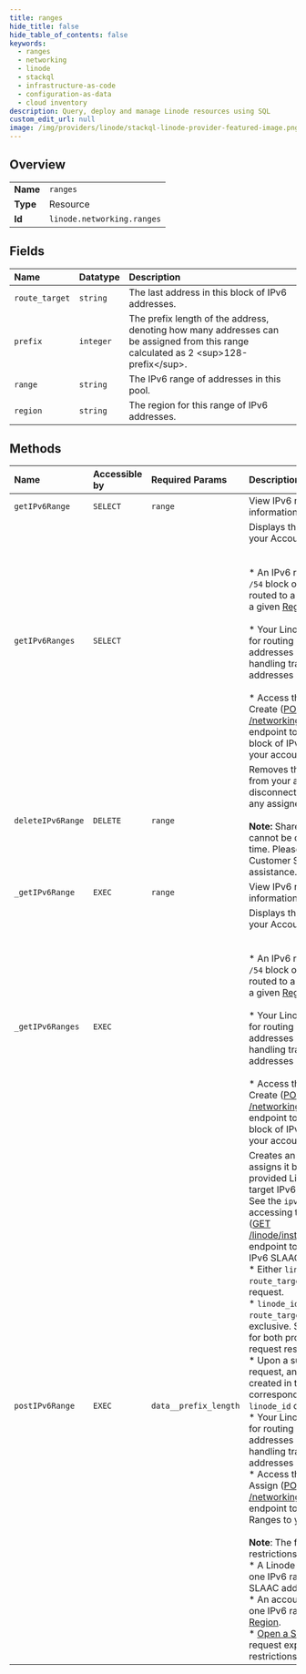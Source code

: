 ```yaml
---
title: ranges
hide_title: false
hide_table_of_contents: false
keywords:
  - ranges
  - networking
  - linode    
  - stackql
  - infrastructure-as-code
  - configuration-as-data
  - cloud inventory
description: Query, deploy and manage Linode resources using SQL
custom_edit_url: null
image: /img/providers/linode/stackql-linode-provider-featured-image.png
---
```

  
    

## Overview
<table><tbody>
<tr><td><b>Name</b></td><td><code>ranges</code></td></tr>
<tr><td><b>Type</b></td><td>Resource</td></tr>
<tr><td><b>Id</b></td><td><code>linode.networking.ranges</code></td></tr>
</tbody></table>

## Fields
| Name | Datatype | Description |
|:-----|:---------|:------------|
| `route_target` | `string` | The last address in this block of IPv6 addresses.<br /> |
| `prefix` | `integer` | The prefix length of the address, denoting how many addresses can be assigned from this range calculated as 2 &lt;sup&gt;128-prefix&lt;/sup&gt;.<br /> |
| `range` | `string` | The IPv6 range of addresses in this pool.<br /> |
| `region` | `string` | The region for this range of IPv6 addresses.<br /> |
## Methods
| Name | Accessible by | Required Params | Description |
|:-----|:--------------|:----------------|:------------|
| `getIPv6Range` | `SELECT` | `range` | View IPv6 range information.<br /> |
| `getIPv6Ranges` | `SELECT` |  | Displays the IPv6 ranges on your Account.<br /><br /><br />  * An IPv6 range is a `/64` or `/54` block of IPv6 addresses routed to a single Linode in a given [Region](/docs/api/regions/#regions-list).<br /><br />  * Your Linode is responsible for routing individual addresses in the range, or handling traffic for all the addresses in the range.<br /><br />  * Access the IPv6 Range Create ([POST /networking/ipv6/ranges](/docs/api/networking/#ipv6-range-create)) endpoint to add a `/64` or `/56` block of IPv6 addresses to your account.<br /> |
| `deleteIPv6Range` | `DELETE` | `range` | Removes this IPv6 range from your account and disconnects the range from any assigned Linodes.<br /><br />**Note:** Shared IPv6 ranges cannot be deleted at this time. Please contact Customer Support for assistance.<br /> |
| `_getIPv6Range` | `EXEC` | `range` | View IPv6 range information.<br /> |
| `_getIPv6Ranges` | `EXEC` |  | Displays the IPv6 ranges on your Account.<br /><br /><br />  * An IPv6 range is a `/64` or `/54` block of IPv6 addresses routed to a single Linode in a given [Region](/docs/api/regions/#regions-list).<br /><br />  * Your Linode is responsible for routing individual addresses in the range, or handling traffic for all the addresses in the range.<br /><br />  * Access the IPv6 Range Create ([POST /networking/ipv6/ranges](/docs/api/networking/#ipv6-range-create)) endpoint to add a `/64` or `/56` block of IPv6 addresses to your account.<br /> |
| `postIPv6Range` | `EXEC` | `data__prefix_length` | Creates an IPv6 Range and assigns it based on the provided Linode or route target IPv6 SLAAC address. See the `ipv6` property when accessing the Linode View ([GET /linode/instances/&#123;linodeId&#125;](/docs/api/linode-instances/#linode-view)) endpoint to view a Linode's IPv6 SLAAC address.<br />  * Either `linode_id` or `route_target` is required in a request.<br />  * `linode_id` and `route_target` are mutually exclusive. Submitting values for both properties in a request results in an error.<br />  * Upon a successful request, an IPv6 range is created in the [Region](/docs/api/regions/#regions-list) that corresponds to the provided `linode_id` or `route_target`.<br />  * Your Linode is responsible for routing individual addresses in the range, or handling traffic for all the addresses in the range.<br />  * Access the IP Addresses Assign ([POST /networking/ips/assign](/docs/api/networking/#ip-addresses-assign)) endpoint to re-assign IPv6 Ranges to your Linodes.<br /><br />**Note**: The following restrictions apply:<br />  * A Linode can only have one IPv6 range targeting its SLAAC address.<br />  * An account can only have one IPv6 range in each [Region](/docs/api/regions/#regions-list).<br />  * [Open a Support Ticket](/docs/api/support/#support-ticket-open) to request expansion of these restrictions.<br /> |
